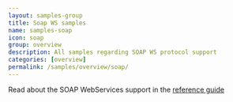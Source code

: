 ```yaml
---
layout: samples-group
title: Soap WS samples
name: samples-soap
icon: soap
group: overview
description: All samples regarding SOAP WS protocol support
categories: [overview]
permalink: /samples/overview/soap/
---
```


Read about the SOAP WebServices support in the [reference guide][1]

[1]: https://citrusframework.org/citrus/reference/html/#soap-webservices
